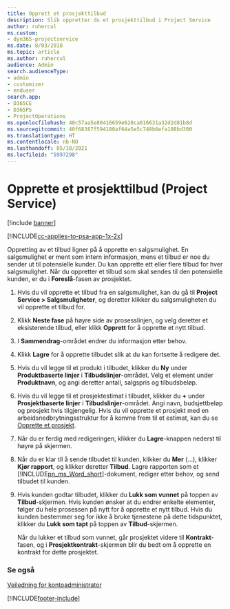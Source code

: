 ```yaml
---
title: Opprett et prosjekttilbud
description: Slik oppretter du et prosjekttilbud i Project Service
author: ruhercul
ms.custom:
- dyn365-projectservice
ms.date: 8/03/2018
ms.topic: article
ms.author: ruhercul
audience: Admin
search.audienceType:
- admin
- customizer
- enduser
search.app:
- D365CE
- D365PS
- ProjectOperations
ms.openlocfilehash: 40c57aa5e80416659e620ca016631a32d2d81b8d
ms.sourcegitcommit: 40f68387f594180af64a5e5c748b6efa188bd300
ms.translationtype: HT
ms.contentlocale: nb-NO
ms.lasthandoff: 05/10/2021
ms.locfileid: "5997298"
---
```

# <a name="create-a-project-quote-project-service"></a>Opprette et prosjekttilbud (Project Service)

[!include [banner](../includes/psa-now-project-operations.md)]

[!INCLUDE[cc-applies-to-psa-app-1x-2x](../includes/cc-applies-to-psa-app-1x-2x.md)]

Oppretting av et tilbud ligner på å opprette en salgsmulighet. En salgsmulighet er ment som intern informasjon, mens et tilbud er noe du sender ut til potensielle kunder. Du kan opprette ett eller flere tilbud for hver salgsmulighet. Når du oppretter et tilbud som skal sendes til den potensielle kunden, er du i **Foreslå**-fasen av prosjektet.  
  
1. Hvis du vil opprette et tilbud fra en salgsmulighet, kan du gå til **Project Service > Salgsmuligheter**, og deretter klikker du salgsmuligheten du vil opprette et tilbud for.  
  
2. Klikk **Neste fase** på høyre side av prosesslinjen, og velg deretter et eksisterende tilbud, eller klikk **Opprett** for å opprette et nytt tilbud.  
  
3. I **Sammendrag**-området endrer du informasjon etter behov.  
  
4. Klikk **Lagre** for å opprette tilbudet slik at du kan fortsette å redigere det.  
  
5. Hvis du vil legge til et produkt i tilbudet, klikker du **Ny** under **Produktbaserte linjer** i **Tilbudslinjer**-området. Velg et element under **Produktnavn**, og angi deretter antall, salgspris og tilbudsbeløp.  
  
6. Hvis du vil legge til et prosjektestimat i tilbudet, klikker du **+** under **Prosjektbaserte linjer** i **Tilbudslinjer**-området. Angi navn, budsjettbeløp og prosjekt hvis tilgjengelig. Hvis du vil opprette et prosjekt med en arbeidsnedbrytningsstruktur for å komme frem til et estimat, kan du se [Opprette et prosjekt](../psa/create-project.md).  
  
7. Når du er ferdig med redigeringen, klikker du **Lagre**-knappen nederst til høyre på skjermen.  
  
8. Når du er klar til å sende tilbudet til kunden, klikker du **Mer** (...), klikker **Kjør rapport**, og klikker deretter **Tilbud**. Lagre rapporten som et [!INCLUDE[pn_ms_Word_short](../includes/pn-ms-word-short.md)]-dokument, rediger etter behov, og send tilbudet til kunden.  
  
9. Hvis kunden godtar tilbudet, klikker du **Lukk som vunnet** på toppen av **Tilbud**-skjermen. Hvis kunden ønsker at du endrer enkelte elementer, følger du hele prosessen på nytt for å opprette et nytt tilbud. Hvis du kunden bestemmer seg for ikke å bruke tjenestene på dette tidspunktet, klikker du **Lukk som tapt** på toppen av **Tilbud**-skjermen.  
  
   Når du lukker et tilbud som vunnet, går prosjektet videre til **Kontrakt**-fasen, og i **Prosjektkontrakt**-skjermen blir du bedt om å opprette en kontrakt for dette prosjektet.  
  
### <a name="see-also"></a>Se også  
 [Veiledning for kontoadministrator](../psa/account-manager-guide.md)


[!INCLUDE[footer-include](../includes/footer-banner.md)]